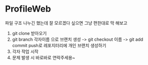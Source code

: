 # ProfileWeb


파일 구조 나누긴 했는데 잘 모르겠다 싶으면 그냥 편한대로 막 해보고

1. git clone 받아오기
2. git branch 각자이름 으로 브랜치 생성 -> git checkout 이름 -> git add commit push로 레포지터리에 개인 브랜치 생성하기
3. 각자 작업 시작
4. 문제 발생 시 바로바로 연락주세용~
   
